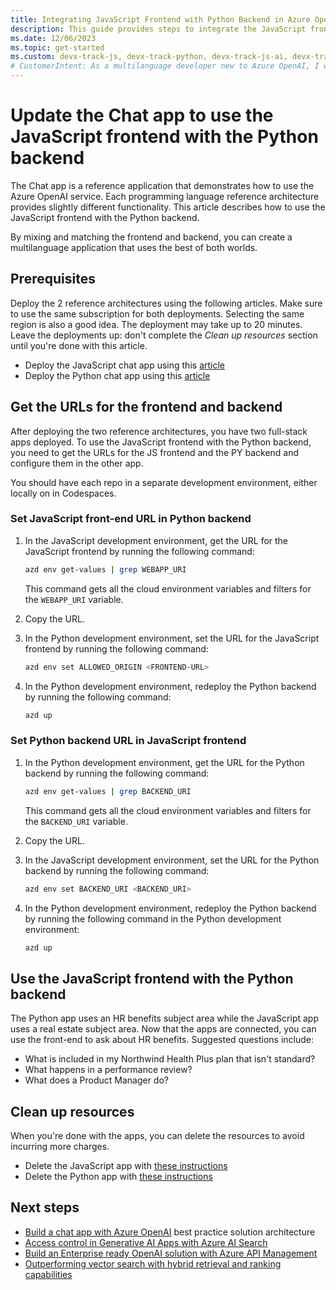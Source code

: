 ```yaml
---
title: Integrating JavaScript Frontend with Python Backend in Azure OpenAI Chat App
description: This guide provides steps to integrate the JavaScript frontend with the Python backend in the Azure OpenAI Chat App. Learn how to create a multilanguage application that leverages the strengths of both JavaScript and Python.
ms.date: 12/06/2023
ms.topic: get-started
ms.custom: devx-track-js, devx-track-python, devx-track-js-ai, devx-track-js
# CustomerIntent: As a multilanguage developer new to Azure OpenAI, I want use the JavaScript frontend with a different language backend from the reference templates.
---
```


# Update the Chat app to use the JavaScript frontend with the Python backend

The Chat app is a reference application that demonstrates how to use the Azure OpenAI service. Each programming language reference architecture provides slightly different functionality. This article describes how to use the JavaScript frontend with the Python backend.

By mixing and matching the frontend and backend, you can create a multilanguage application that uses the best of both worlds. 

## Prerequisites

Deploy the 2 reference architectures using the following articles. Make sure to use the same subscription for both deployments. Selecting the same region is also a good idea. The deployment may take up to 20 minutes. Leave the deployments up: don't complete the _Clean up resources_ section until you're done with this article.

* Deploy the JavaScript chat app using this [article](/azure/developer/javascript/get-started-app-chat-template)
* Deploy the Python chat app using this [article](/azure/developer/python/get-started-app-chat-template)

## Get the URLs for the frontend and backend

After deploying the two reference architectures, you have two full-stack apps deployed. To use the JavaScript frontend with the Python backend, you need to get the URLs for the JS frontend and the PY backend and configure them in the other app.

You should have each repo in a separate development environment, either locally on in Codespaces.

### Set JavaScript front-end URL in Python backend

1. In the JavaScript development environment, get the URL for the JavaScript frontend by running the following command:

    ```bash
    azd env get-values | grep WEBAPP_URI
    ```

    This command gets all the cloud environment variables and filters for the `WEBAPP_URI` variable.

1. Copy the URL.
1. In the Python development environment, set the URL for the JavaScript frontend by running the following command:

    ```bash
    azd env set ALLOWED_ORIGIN <FRONTEND-URL>
    ```

1. In the Python development environment, redeploy the Python backend by running the following command:

    ```bash
    azd up
    ```
### Set Python backend URL in JavaScript frontend

1. In the Python development environment, get the URL for the Python backend by running the following command:

    ```bash
    azd env get-values | grep BACKEND_URI
    ```
    
    This command gets all the cloud environment variables and filters for the `BACKEND_URI` variable.

1. Copy the URL.
1. In the JavaScript development environment, set the URL for the Python backend by running the following command:

    ```bash
    azd env set BACKEND_URI <BACKEND_URI>
    ```

1. In the Python development environment, redeploy the Python backend by running the following command in the Python development environment:

    ```bash
    azd up
    ```

## Use the JavaScript frontend with the Python backend

The Python app uses an HR benefits subject area while the JavaScript app uses a real estate subject area. Now that the apps are connected, you can use the front-end to ask about HR benefits. Suggested questions include: 

* What is included in my Northwind Health Plus plan that isn't standard? 
* What happens in a performance review? 
* What does a Product Manager do? 

## Clean up resources

When you're done with the apps, you can delete the resources to avoid incurring more charges.

* Delete the JavaScript app with [these instructions](/azure/developer/javascript/get-started-app-chat-template#clean-up-resources)
* Delete the Python app with [these instructions](/azure/developer/python/get-started-app-chat-template#clean-up-resources)

## Next steps

* [Build a chat app with Azure OpenAI](https://aka.ms/azai/chat) best practice solution architecture
* [Access control in Generative AI Apps with Azure AI Search](https://techcommunity.microsoft.com/t5/azure-ai-services-blog/access-control-in-generative-ai-applications-with-azure/ba-p/3956408)
* [Build an Enterprise ready OpenAI solution with Azure API Management](https://techcommunity.microsoft.com/t5/apps-on-azure-blog/build-an-enterprise-ready-azure-openai-solution-with-azure-api/bc-p/3935407)
* [Outperforming vector search with hybrid retrieval and ranking capabilities](https://techcommunity.microsoft.com/t5/azure-ai-services-blog/azure-cognitive-search-outperforming-vector-search-with-hybrid/ba-p/3929167)
